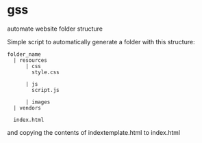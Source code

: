 # gss
automate website folder structure

Simple script to automatically generate a folder with this structure:

```
folder_name
  | resources
      | css
        style.css
        
      | js
        script.js
        
      | images
  | vendors
  
  index.html
```

and copying the contents of indextemplate.html to index.html
